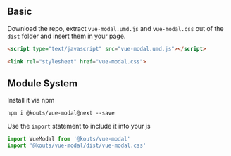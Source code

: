 ## Basic

Download the repo, extract ```vue-modal.umd.js``` and ```vue-modal.css``` out of the ```dist``` folder
and insert them in your page.

``` html
<script type="text/javascript" src="vue-modal.umd.js"></script>
```

``` html
<link rel="stylesheet" href="vue-modal.css">
```

## Module System

Install it via npm
```
npm i @kouts/vue-modal@next --save
```
Use the ```import``` statement to include it into your js
``` js
import VueModal from '@kouts/vue-modal'
import '@kouts/vue-modal/dist/vue-modal.css'
```